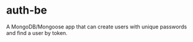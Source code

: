 # auth-be

A MongoDB/Mongoose app that can create users with unique passwords and find a user by token.
